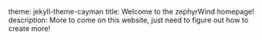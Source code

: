 theme: jekyll-theme-cayman
title: Welcome to the zephyrWind homepage!
description: More to come on this website, just need to figure out how to create more!
